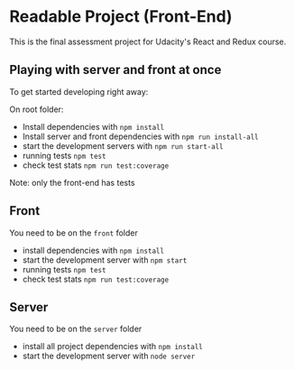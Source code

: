 # Readable Project (Front-End)

This is the final assessment project for Udacity's React and Redux course.

## Playing with server and front at once

To get started developing right away:

On root folder:
* Install dependencies with `npm install`
* Install server and front dependencies with `npm run install-all`
* start the development servers with `npm run start-all`
* running tests `npm test`
* check test stats `npm run test:coverage`

Note: only the front-end has tests

## Front

You need to be on the `front` folder

* install dependencies with `npm install`
* start the development server with `npm start`
* running tests `npm test`
* check test stats `npm run test:coverage`

## Server

You need to be on the `server` folder

* install all project dependencies with `npm install`
* start the development server with `node server`
